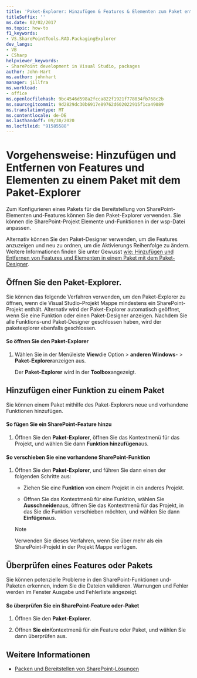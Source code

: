 ```yaml
---
title: 'Paket-Explorer: Hinzufügen & Features & Elementen zum Paket entfernen'
titleSuffix: ''
ms.date: 02/02/2017
ms.topic: how-to
f1_keywords:
- VS.SharePointTools.RAD.PackagingExplorer
dev_langs:
- VB
- CSharp
helpviewer_keywords:
- SharePoint development in Visual Studio, packages
author: John-Hart
ms.author: johnhart
manager: jillfra
ms.workload:
- office
ms.openlocfilehash: 9bc4546d598a2fcca822f1921f778034fb768c2b
ms.sourcegitcommit: 9d2829dc30b6917e89762d602022915f1ca49089
ms.translationtype: MT
ms.contentlocale: de-DE
ms.lasthandoff: 09/30/2020
ms.locfileid: "91585588"
---
```

# <a name="how-to-add-and-remove-features-and-items-to-a-package-by-using-the-packaging-explorer"></a>Vorgehensweise: Hinzufügen und Entfernen von Features und Elementen zu einem Paket mit dem Paket-Explorer
  Zum Konfigurieren eines Pakets für die Bereitstellung von SharePoint-Elementen und-Features können Sie den Paket-Explorer verwenden. Sie können die SharePoint-Projekt Elemente und-Funktionen in der wsp-Datei anpassen.

 Alternativ können Sie den Paket-Designer verwenden, um die Features anzuzeigen und neu zu ordnen, um die Aktivierungs Reihenfolge zu ändern. Weitere Informationen finden Sie unter Gewusst [wie: Hinzufügen und Entfernen von Features und Elementen in einem Paket mit dem Paket-Designer](../sharepoint/how-to-add-and-remove-features-and-items-to-a-package-by-using-the-package-designer.md).

## <a name="open-the-packaging-explorer"></a>Öffnen Sie den Paket-Explorer.
 Sie können das folgende Verfahren verwenden, um den Paket-Explorer zu öffnen, wenn die Visual Studio-Projekt Mappe mindestens ein SharePoint-Projekt enthält. Alternativ wird der Paket-Explorer automatisch geöffnet, wenn Sie eine Funktion oder einen Paket-Designer anzeigen. Nachdem Sie alle Funktions-und Paket-Designer geschlossen haben, wird der paketexplorer ebenfalls geschlossen.

#### <a name="to-open-the-packaging-explorer"></a>So öffnen Sie den Paket-Explorer

1. Wählen Sie in der Menüleiste **View**die Option  >  **anderen Windows**-  >  **Paket-Explorer**anzeigen aus.

     Der **Paket-Explorer** wird in der **Toolbox**angezeigt.

## <a name="adding-a-feature-to-a-package"></a>Hinzufügen einer Funktion zu einem Paket
 Sie können einem Paket mithilfe des Paket-Explorers neue und vorhandene Funktionen hinzufügen.

#### <a name="to-add-a-sharepoint-feature"></a>So fügen Sie ein SharePoint-Feature hinzu

1. Öffnen Sie den **Paket-Explorer**, öffnen Sie das Kontextmenü für das Projekt, und wählen Sie dann **Funktion hinzufügen**aus.

#### <a name="to-move-an-existing-sharepoint-feature"></a>So verschieben Sie eine vorhandene SharePoint-Funktion

1. Öffnen Sie den **Paket-Explorer**, und führen Sie dann einen der folgenden Schritte aus:

    - Ziehen Sie eine **Funktion** von einem Projekt in ein anderes Projekt.

    - Öffnen Sie das Kontextmenü für eine Funktion, wählen Sie **Ausschneiden**aus, öffnen Sie das Kontextmenü für das Projekt, in das Sie die Funktion verschieben möchten, und wählen Sie dann **Einfügen**aus.

    > [!NOTE]
    > Verwenden Sie dieses Verfahren, wenn Sie über mehr als ein SharePoint-Projekt in der Projekt Mappe verfügen.

## <a name="validate-a-feature-or-package"></a>Überprüfen eines Features oder Pakets
 Sie können potenzielle Probleme in den SharePoint-Funktionen und-Paketen erkennen, indem Sie die Dateien validieren. Warnungen und Fehler werden im Fenster Ausgabe und Fehlerliste angezeigt.

#### <a name="to-validate-a-sharepoint-feature-or-package"></a>So überprüfen Sie ein SharePoint-Feature oder-Paket

1. Öffnen Sie den **Paket-Explorer**.

2. Öffnen **Sie ein**Kontextmenü für ein Feature oder Paket, und wählen Sie dann überprüfen aus.

## <a name="see-also"></a>Weitere Informationen
- [Packen und Bereitstellen von SharePoint-Lösungen](../sharepoint/packaging-and-deploying-sharepoint-solutions.md)
